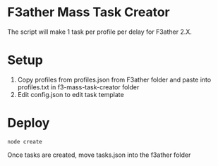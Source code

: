# F3ather Mass Task Creator
The script will make 1 task per profile per delay for F3ather 2.X.

# Setup
1. Copy profiles from profiles.json from F3ather folder and paste into profiles.txt in f3-mass-task-creator folder
2. Edit config.json to edit task template 

# Deploy
```
node create
```
Once tasks are created, move tasks.json into the f3ather folder
